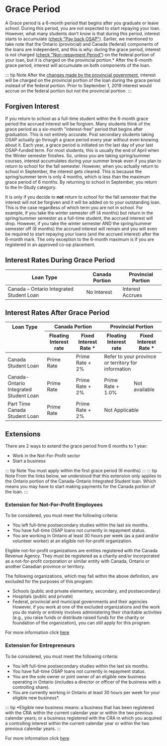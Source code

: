 # Grace Period

A Grace period is a 6-month period that begins after you graduate or leave school. During this period, you are not expected to start repaying your loan. However, what many students don’t know is that during this period, interest starts to accumulate ([check "Pay back OSAP"](https://www.ontario.ca/page/pay-back-osap)). Earlier, we mentioned to take note that the Ontario (provincial) and Canada (federal) components of the loans are independent, and this is why: during the grace period, interest is not charged ([check "Non-repayment Period"](https://www.csnpe-nslsc.canada.ca/en/stages-of-a-loan)) on the federal portion of your loan, but it is charged on the provincial portion.* After the 6-month grace period, interest will accumulate on both components of the loan.

::: tip Note
After the [changes made by the provincial government](https://news.ontario.ca/maesd/en/2019/01/affordability-of-postsecondary-education-in-ontario.html), interest will be charged on the provincial portion of the loan during the grace period instead of the federal portion. Prior to September 1, 2019 interest would accrue on the federal portion but not the provincial portion.
:::

## Forgiven Interest
If you return to school as a full-time student within the 6-month grace period the accrued interest will be forgiven. Many students think of the grace period as a six-month "interest-free" period that begins after graduation. This is not entirely accurate. Post secondary students taking OSAP actually go through a grace period every year without even knowing about it. Each year, a grace period is initiated on the last day of your last OSAP-funded term. For most students, this is usually the end of April when the Winter semester finishes. So, unless you are taking spring/summer courses, interest accumulates during your summer break even if you plan to return to school for the fall semester. However, when you actually return to school in September, the interest gets cleared. This is because the spring/summer term is only 4 months, which is less than the maximum grace period of 6 months. By returning to school in September, you return to the In-Study category.

It is only if you decide to **not** return to school for the fall semester that the interest will not be forgiven and it will be added on to your outstanding loan. This is the case regardless of which term you are not in school. For example, if you take the winter semester off (4 months) but return in the spring/summer semester as a full-time student, the accrued interest will drop. However, if you take the winter semester AND the spring/summer semester off (8 months) the accrued interest will remain and you will even be required to start repaying your loans (and the accrued interest) after the 6-month mark. The only exception to the 6-month maximum is if you are registered in an approved co-op placement.

## Interest Rates During Grace Period
| Loan Type   | Canada Portion | Provincial Portion |
| ----------- | -------------- | ------------------ |
| Canada – Ontario Integrated Student Loan | No Interest | Interest Accrues |

## Interest Rates After Grace Period
<table>
	<thead>
		<tr>
			<th id="loanType">Loan Type</th>
			<th colspan="2" id="canadaPortion">Canada Portion</th>
			<th colspan="2" id="provincePortion">Provincial Portion</th>
		</tr>
		<tr>
			<td>&nbsp;</td>
			<th id="floatingInterestCanada">Floating Interest rate</th>
			<th id="fixedInterestCanada">Fixed Interest Rate *</th>
			<th id="floatingInterestProv">Floating Interest rate</th>
			<th id="fixedInterestProv">Fixed Interest Rate *</th>
		</tr>
	</thead>
	<tbody>
		<tr>
			<td headers="loanType">Canada Student Loan</td>
			<td headers="canadaPortion floatingInterestCanada">Prime Rate</td>
			<td headers="canadaPortion fixedInterestCanada">Prime Rate + 2%</td>
			<td colspan="2" headers="provincePortion floatingInterestProv fixedInterestProv">Refer to your province or territory for information</td>
		</tr>
		<tr>
			<td headers="loanType">Canada-Ontario Integrated Student Loan</td>
			<td headers="canadaPortion floatingInterestCanada">Prime Rate</td>
			<td headers="canadaPortion fixedInterestCanada">Prime Rate + 2%</td>
			<td headers="provincePortion floatingInterestProv">Prime Rate + 1.0%</td>
			<td headers="provincePortion fixedInterestProv">Not available</td>
		</tr>
		<tr>
			<td headers="loanType">Part Time Canada Student Loan</td>
			<td headers="canadaPortion floatingInterestCanada">Prime Rate</td>
			<td headers="canadaPortion fixedInterestCanada">Prime Rate + 2%</td>
			<td colspan="2" headers="provincePortion floatingInterestProv fixedInterestProv">Not Applicable</td>
		</tr>
	</tbody>
</table>

## Extensions
There are 2 ways to extend the grace period from 6 months to 1 year:
- Work in the Not-For-Profit sector
- Start a business

::: tip Note
You must apply within the first grace period (6 months)
:::
::: tip Note
From the links below, we understood that this extension only applies to the Ontario portion of the Canada-Ontario Integrated Student loan. Which means you may have to start making payments for the Canada portion of the loan.
:::

### Extension for Not-For-Profit Employees
To be considered, you must meet the following criteria:
- You left full-time postsecondary studies within the last six months.
- You have full-time OSAP loans not currently in repayment status.
- You are working in Ontario at least 30 hours per week (as a paid and/or volunteer worker) at an eligible not-for-profit organization.

Eligible not-for-profit organizations are entities registered with the Canada Revenue Agency. They must be registered as a charity and/or incorporated as a not-for-profit corporation or similar entity with Canada, Ontario or another Canadian province or territory.

The following organizations, which may fall within the above definition, are excluded for the purposes of this program:
- Schools (public and private elementary, secondary, and postsecondary)
- Hospitals (public and private)
- Federal, provincial and municipal governments and their agencies However, if you work at one of the excluded organizations and the work you do mainly or entirely involves administering their charitable activities (e.g., you raise funds or distribute raised funds for the charity or foundation of the organization), you can still apply for this program.

For more information click [here](https://osap.gov.on.ca/OSAPPortal/en/A-ZListofAid/PRDR020905.html#:~:text=If%20yes%2C%20apply%20for%20the,your%20six%2Dmonth%20grace%20period.)

### Extension for Entrepreneurs
To be considered, you must meet the following criteria:
- You left full-time postsecondary studies within the last six months.
- You have full-time OSAP loans not currently in repayment status.
- You are the sole owner or joint owner of an eligible new business operating in Ontario (includes a director or officer of the business with a controlling share).
- You are currently working in Ontario at least 30 hours per week for your eligible new business*.

::: tip *Eligible new business means:
a business that has been registered with the CRA within the current calendar year or within the two previous calendar years; or
a business registered with the CRA in which you acquired a controlling interest within the current calendar year or within the two previous calendar years.
:::

For more information click [here](https://osap.gov.on.ca/OSAPPortal/en/A-ZListofAid/PRDR020903.html#P15_1756)

